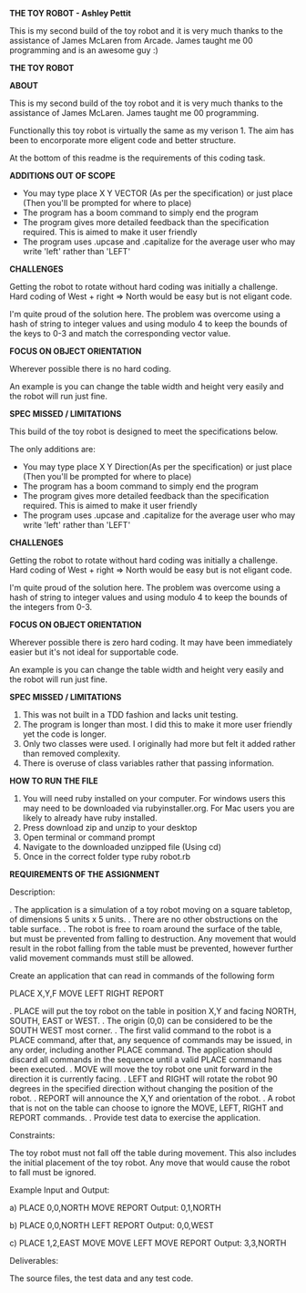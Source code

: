 
<b>THE TOY ROBOT - Ashley Pettit </b>

This is my second build of the toy robot and it is very much thanks to the assistance of James McLaren from Arcade. James taught me 00 programming and is an awesome guy :) 

<b>THE TOY ROBOT</b>

<b> ABOUT </b>

This is my second build of the toy robot and it is very much thanks to the assistance of James McLaren. James taught me 00 programming. 

Functionally this toy robot is virtually the same as my verison 1. The aim has been to encorporate more eligent code and better structure. 

At the bottom of this readme is the requirements of this coding task. 

<b>ADDITIONS OUT OF SCOPE</b>

<ul>
    <li>You may type place X Y VECTOR (As per the specification) or just place (Then you'll be prompted for where to place)</li>
    <li>The program has a boom command to simply end the program</li>
    <li>The program gives more detailed feedback than the specification required. This is aimed to make it user friendly</li>
    <li>The program uses .upcase and .capitalize for the average user who may write 'left' rather than 'LEFT'</li>
</ul>

<b> CHALLENGES </b> 

Getting the robot to rotate without hard coding was initially a challenge. Hard coding of West + right => North would be easy but is not eligant code. 

I'm quite proud of the solution here. The problem was overcome using a hash of string to integer values and using modulo 4 to keep the bounds of the keys to 0-3 and match the corresponding vector value. 

<b> FOCUS ON OBJECT ORIENTATION </b>

Wherever possible there is no hard coding. 

An example is you can change the table width and height very easily and the robot will run just fine. 

<b> SPEC MISSED / LIMITATIONS </b>

This build of the toy robot is designed to meet the specifications below. 

The only additions are:
<ul>
    <li>You may type place X Y Direction(As per the specification) or just place (Then you'll be prompted for where to place)</li>
    <li>The program has a boom command to simply end the program</li>
    <li>The program gives more detailed feedback than the specification required. This is aimed to make it user friendly</li>
    <li>The program uses .upcase and .capitalize for the average user who may write 'left' rather than 'LEFT'</li>
</ul>

<b> CHALLENGES </b> 

Getting the robot to rotate without hard coding was initially a challenge. Hard coding of West + right => North would be easy but is not eligant code. 

I'm quite proud of the solution here. The problem was overcome using a hash of string to integer values and using modulo 4 to keep the bounds of the integers from 0-3. 

<b> FOCUS ON OBJECT ORIENTATION </b>

Wherever possible there is zero hard coding. It may have been immediately easier but it's not ideal for supportable code.

An example is you can change the table width and height very easily and the robot will run just fine. 

<b> SPEC MISSED / LIMITATIONS </b>

<ol>
    <li> This was not built in a TDD fashion and lacks unit testing. </li>
    <li> The program is longer than most. I did this to make it more user friendly yet the code is longer. </li>
    <li> Only two classes were used. I originally had more but felt it added rather than removed complexity. </li>
    <li> There is overuse of class variables rather that passing information. </li>
</ol>

<b> HOW TO RUN THE FILE </b>

<ol>
    <li> You will need ruby installed on your computer. For windows users this may need to be downloaded via rubyinstaller.org. For Mac users you are likely to already have ruby installed. </li>
    <li> Press download zip and unzip to your desktop
    <li> Open terminal or command prompt </li>
    <li> Navigate to the downloaded unzipped file (Using cd) </li>
    <li> Once in the correct folder type ruby robot.rb </li>
</ol>

<b> REQUIREMENTS OF THE ASSIGNMENT </b>

Description:


. The application is a simulation of a toy robot moving on a square tabletop, of dimensions 5 units x 5 units.
. There are no other obstructions on the table surface.
. The robot is free to roam around the surface of the table, but must be prevented from falling to destruction. Any movement
that would result in the robot falling from the table must be prevented, however further valid movement commands must still
be allowed.

 
Create an application that can read in commands of the following form


PLACE X,Y,F
MOVE
LEFT
RIGHT
REPORT


. PLACE will put the toy robot on the table in position X,Y and facing NORTH, SOUTH, EAST or WEST.
. The origin (0,0) can be considered to be the SOUTH WEST most corner.
. The first valid command to the robot is a PLACE command, after that, any sequence of commands may be issued, in any order, including another PLACE command. The application should discard all commands in the sequence until a valid PLACE command has been executed.
. MOVE will move the toy robot one unit forward in the direction it is currently facing.
. LEFT and RIGHT will rotate the robot 90 degrees in the specified direction without changing the position of the robot.
. REPORT will announce the X,Y and orientation of the robot.
. A robot that is not on the table can choose to ignore the MOVE, LEFT, RIGHT and REPORT commands.
. Provide test data to exercise the application.


Constraints:

The toy robot must not fall off the table during movement. This also includes the initial placement of the toy robot.
Any move that would cause the robot to fall must be ignored.
 

Example Input and Output:

a)
PLACE 0,0,NORTH
MOVE
REPORT
Output: 0,1,NORTH
 
b)
PLACE 0,0,NORTH
LEFT
REPORT
Output: 0,0,WEST
 
c)
PLACE 1,2,EAST
MOVE
MOVE
LEFT
MOVE
REPORT
Output: 3,3,NORTH
 

Deliverables:

The source files, the test data and any test code.
